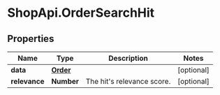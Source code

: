 # ShopApi.OrderSearchHit

## Properties
Name | Type | Description | Notes
------------ | ------------- | ------------- | -------------
**data** | [**Order**](Order.md) |  | [optional] 
**relevance** | **Number** | The hit&#x27;s relevance score. | [optional] 
